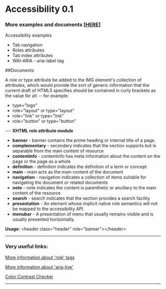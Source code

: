 # Accessibility 0.1
### More examples and documents [<a href="http://vol4ikman.github.io/accessibility/" title="Examples" target="_blank">HERE</a>]

Accessibility examples
<ul>
<li>Tab navigation</li>
<li>Roles attributes</li>
<li>Tab index attributes</li>
<li>WAI-ARIA - aria-label tag</li>
</ul>

##Documents

A role or type attribute be added to the IMG element's collection of attributes, which would provide the sort of generic information that the current draft of HTML5 specifies should be contained in curly brackets as the value for alt -- for example:
<ul>
<li>type="logo"</li>
<li>role="layout" or type="layout"</li>
<li>role="link" or type="link"</li>
<li>role="button" or type="button"</li>
</ul>
---
<strong>XHTML role attribute module</strong>
<ul>
<li><strong>banner</strong> - banner contains the prime heading or internal title of a page.</li>
<li><strong>complementary</strong> - secondary indicates that the section supports but is separable from the main content of resource</li>
<li><strong>contentinfo</strong> - contentinfo has meta information about the content on the page or the page as a whole</li>
<li><strong>definition</strong> - definition indicates the definition of a term or concept</li>
<li><strong>main</strong> - main acts as the main content of the document</li>
<li><strong>navigation</strong> - navigation indicates a collection of items suitable for navigating the document or related documents</li>
<li><strong>note</strong> - note indicates the content is parenthetic or ancillary to the main content of the resource</li>
<li><strong>search</strong> - search indicates that the section provides a search facility</li>
<li><strong>presentation</strong> - An element whose implicit native role semantics will not be mapped to the accessibility API.</li>
<li><strong>menubar</strong> - A presentation of menu that usually remains visible and is usually presented horizontally.</li>
</ul>

<strong>Usage:</strong>
&lt;header class=&quot;header&quot; role=&quot;banner&quot;&gt;&lt;/header&gt;

---

### Very useful links:

<a href="http://www.w3.org/TR/wai-aria/roles#document_structure_roles" target="_blank">More information about 'role' tags</a>

<a href="https://developer.mozilla.org/en-US/docs/Web/Accessibility/ARIA/ARIA_Live_Regions" target="_blank">More information about 'aria-live'</a>

<a href="http://webaim.org/resources/contrastchecker/" target="_blank">Color Contrast Checker</a>


---

